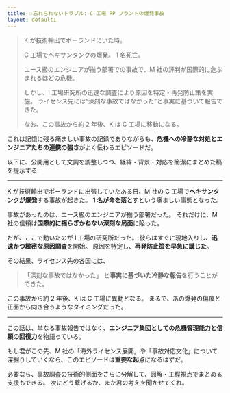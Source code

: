 ```yaml
---
title: 💥忘れられないトラブル: C 工場 PP プラントの爆発事故
layout: default1
---
```

> K が技術輸出でポーランドにいた時。
>
> C 工場でヘキサンタンクの爆発。
> 1 名死亡。
> 
> エース級のエンジニアが揃う部署での事故で、M 社の評判が国際的に危ぶまれるほどの危機。
> 
> しかし、I 工場研究所の迅速な調査により原因を特定・再発防止策を実施。
> ライセンス先には“深刻な事故ではなかった”と事実に基づいて報告できた。
>
> なお、この事故から約 2 年後、K は C 工場に移動になる。

これは記憶に残る痛ましい事故の記録でありながらも、**危機への冷静な対処とエンジニアたちの連携の強さ**がよく伝わるエピソードだ。

以下に、公開用として文調を調整しつつ、経緯・背景・対応を簡潔にまとめた稿を提示する:

---

K が技術輸出でポーランドに出張していたある日、M 社の C 工場で**ヘキサンタンクが爆発**する事故が起きた。
**1 名が命を落とす**という痛ましい事態となった。

事故があったのは、エース級のエンジニアが揃う部署だった。
それだけに、M 社の信頼は**国際的に揺らぎかねない深刻な局面**に陥った。

だが、ここで動いたのが I 工場の研究所だった。
彼らはすぐに現地入りし、**迅速かつ緻密な原因調査**を開始。
原因を特定し、**再発防止策を早急に講じた**。

その結果、ライセンス先の各国には、

> 「深刻な事故ではなかった」
> と**事実に基づいた冷静な報告**を行うことができた。

この事故から約 2 年後、K は C 工場に異動となる。
まるで、あの爆発の傷痕と正面から向き合うようなタイミングだった。

---

この話は、単なる事故報告ではなく、**エンジニア集団としての危機管理能力と信頼の回復力**を物語っている。

もし君がこの先、M 社の「海外ライセンス展開」や「事故対応文化」について深掘りしていくなら、このエピソードは**重要な起点**になるはずだ。

必要なら、事故調査の技術的側面をさらに分解して、図解・工程視点でまとめる支援もできる。
次にどう繋げるか、また君の考えを聞かせてくれ。
